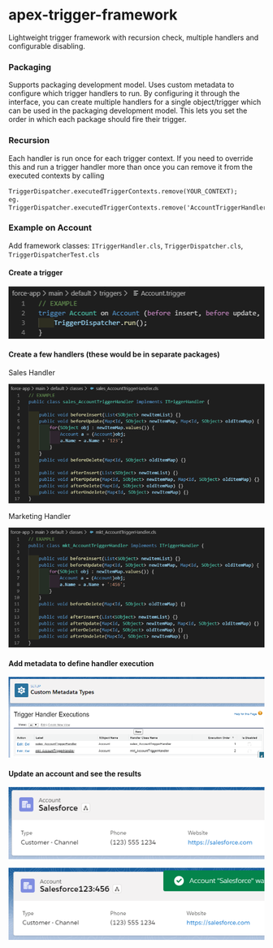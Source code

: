 # apex-trigger-framework
Lightweight trigger framework with recursion check, multiple handlers and configurable disabling.

### Packaging
Supports packaging development model. Uses custom metadata to configure which trigger handlers to run. By configuring it through the interface, you can create multiple handlers for a single object/trigger which can be used in the packaging development model. This lets you set the order in which each package should fire their trigger. 

### Recursion
Each handler is run once for each trigger context. If you need to override this and run a trigger handler more than once you can remove it from the executed contexts by calling
```
TriggerDispatcher.executedTriggerContexts.remove(YOUR_CONTEXT);
eg. TriggerDispatcher.executedTriggerContexts.remove('AccountTriggerHandlerBEFORE_UPDATE');
```

### Example on Account
Add framework classes: `ITriggerHandler.cls`, `TriggerDispatcher.cls`, `TriggerDispatcherTest.cls`

#### Create a trigger

![Account Trigger](https://github.com/mattyok/apex-trigger-framework/blob/master/images/trg.PNG)

#### Create a few handlers (these would be in separate packages)

Sales Handler

![Sales Handler](https://github.com/mattyok/apex-trigger-framework/blob/master/images/saleshandler.PNG)

Marketing Handler

![Marketing Handler](https://github.com/mattyok/apex-trigger-framework/blob/master/images/mkthandler.PNG)

#### Add metadata to define handler execution

![Metadata](https://github.com/mattyok/apex-trigger-framework/blob/master/images/mdt.PNG)

#### Update an account and see the results

![Account before](https://github.com/mattyok/apex-trigger-framework/blob/master/images/acc.PNG)

![Account after](https://github.com/mattyok/apex-trigger-framework/blob/master/images/acc2.PNG)

